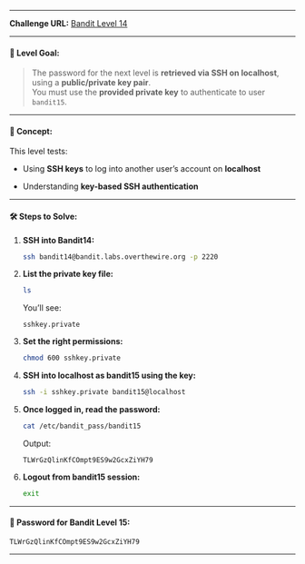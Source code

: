 
---
**Challenge URL:** [Bandit Level 14](https://overthewire.org/wargames/bandit/bandit14.html)

---

#### 🔐 Level Goal:

> The password for the next level is **retrieved via SSH on localhost**, using a **public/private key pair**.  
> You must use the **provided private key** to authenticate to user `bandit15`.

---

#### 🧠 Concept:

This level tests:

- Using **SSH keys** to log into another user’s account on **localhost**
    
- Understanding **key-based SSH authentication**
    

---

#### 🛠️ Steps to Solve:

1. **SSH into Bandit14:**
    
    ```bash
    ssh bandit14@bandit.labs.overthewire.org -p 2220
    ```
    
2. **List the private key file:**
    
    ```bash
    ls
    ```
    
    You’ll see:
    
    ```
    sshkey.private
    ```
    
3. **Set the right permissions:**
    
    ```bash
    chmod 600 sshkey.private
    ```
    
4. **SSH into localhost as bandit15 using the key:**
    
    ```bash
    ssh -i sshkey.private bandit15@localhost
    ```
    
5. **Once logged in, read the password:**
    
    ```bash
    cat /etc/bandit_pass/bandit15
    ```
    
    Output:
    
    ```
    TLWrGzQlinKfCOmpt9ES9w2GcxZiYH79
    ```
    
6. **Logout from bandit15 session:**
    
    ```bash
    exit
    ```
    

---

#### 🔑 Password for Bandit Level 15:

```
TLWrGzQlinKfCOmpt9ES9w2GcxZiYH79
```

---
